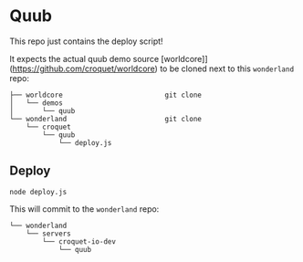 # Quub

This repo just contains the deploy script!

It expects the actual quub demo source [worldcore]](https://github.com/croquet/worldcore) to be cloned next to this `wonderland` repo:

    ├── worldcore                         git clone
    │   └── demos
    │       └── quub
    └── wonderland                        git clone
        └── croquet
            └── quub
                └── deploy.js


## Deploy

    node deploy.js

This will commit to the `wonderland` repo:

    └── wonderland
        └── servers
            └── croquet-io-dev
                └── quub
